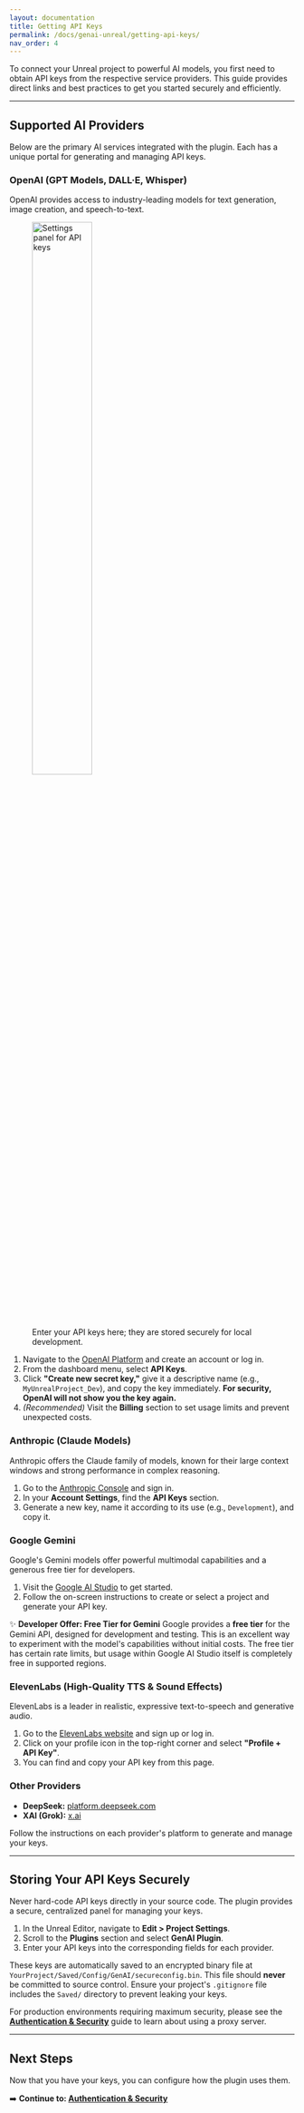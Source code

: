 ```yaml
---
layout: documentation
title: Getting API Keys
permalink: /docs/genai-unreal/getting-api-keys/
nav_order: 4
---
```


To connect your Unreal project to powerful AI models, you first need to obtain API keys from the respective service providers. This guide provides direct links and best practices to get you started securely and efficiently.

---

## Supported AI Providers

Below are the primary AI services integrated with the plugin. Each has a unique portal for generating and managing API keys.

### OpenAI (GPT Models, DALL·E, Whisper)

OpenAI provides access to industry-leading models for text generation, image creation, and speech-to-text.
<div class="image-wrapper">
   <figure>
       <img src="https://res.cloudinary.com/dqq9t4hyy/image/upload/q_60/v1752497514/27bc21c8-da55-40fe-8860-3e45ace8d709.webp" alt="Settings panel for API keys" style="width: 50%;">
       <figcaption class="image-caption">
       Enter your API keys here; they are stored securely for local development.
       </figcaption>
   </figure>
</div>

1.  Navigate to the <a href="https://platform.openai.com/signup" class="track-click" data-event-name="lnk_clk_openai_platform" data-event-location="docs_getting_api_keys" target="_blank" rel="noopener noreferrer">OpenAI Platform</a> and create an account or log in.
2.  From the dashboard menu, select **API Keys**.
3.  Click **"Create new secret key,"** give it a descriptive name (e.g., `MyUnrealProject_Dev`), and copy the key immediately. **For security, OpenAI will not show you the key again.**
4.  *(Recommended)* Visit the **Billing** section to set usage limits and prevent unexpected costs.

### Anthropic (Claude Models)

Anthropic offers the Claude family of models, known for their large context windows and strong performance in complex reasoning.

1.  Go to the <a href="https://console.anthropic.com/" class="track-click" data-event-name="lnk_clk_anthropic_console" data-event-location="docs_getting_api_keys" target="_blank" rel="noopener noreferrer">Anthropic Console</a> and sign in.
2.  In your **Account Settings**, find the **API Keys** section.
3.  Generate a new key, name it according to its use (e.g., `Development`), and copy it.

### Google Gemini

Google's Gemini models offer powerful multimodal capabilities and a generous free tier for developers.

1.  Visit the <a href="https://ai.google.dev/" class="track-click" data-event-name="lnk_clk_google_ai_studio" data-event-location="docs_getting_api_keys" target="_blank" rel="noopener noreferrer">Google AI Studio</a> to get started.
2.  Follow the on-screen instructions to create or select a project and generate your API key.

✨ **Developer Offer: Free Tier for Gemini**
Google provides a **free tier** for the Gemini API, designed for development and testing. This is an excellent way to experiment with the model's capabilities without initial costs. The free tier has certain rate limits, but usage within Google AI Studio itself is completely free in supported regions.

### ElevenLabs (High-Quality TTS & Sound Effects)

ElevenLabs is a leader in realistic, expressive text-to-speech and generative audio.

1.  Go to the <a href="https://elevenlabs.io/" class="track-click" data-event-name="lnk_clk_elevenlabs_platform" data-event-location="docs_getting_api_keys" target="_blank" rel="noopener noreferrer">ElevenLabs website</a> and sign up or log in.
2.  Click on your profile icon in the top-right corner and select **"Profile + API Key"**.
3.  You can find and copy your API key from this page.

### Other Providers

-   **DeepSeek:** <a href="https://platform.deepseek.com/" class="track-click" data-event-name="lnk_clk_deepseek_platform" data-event-location="docs_getting_api_keys" target="_blank" rel="noopener noreferrer">platform.deepseek.com</a>
-   **XAI (Grok):** <a href="https://x.ai/" class="track-click" data-event-name="lnk_clk_xai" data-event-location="docs_getting_api_keys" target="_blank" rel="noopener noreferrer">x.ai</a>

Follow the instructions on each provider's platform to generate and manage your keys.

---

## Storing Your API Keys Securely

Never hard-code API keys directly in your source code. The plugin provides a secure, centralized panel for managing your keys.

1.  In the Unreal Editor, navigate to **Edit > Project Settings**.
2.  Scroll to the **Plugins** section and select **GenAI Plugin**.
3.  Enter your API keys into the corresponding fields for each provider.

These keys are automatically saved to an encrypted binary file at `YourProject/Saved/Config/GenAI/secureconfig.bin`. This file should **never** be committed to source control. Ensure your project's `.gitignore` file includes the `Saved/` directory to prevent leaking your keys.

For production environments requiring maximum security, please see the **[Authentication & Security](/docs/genai-unreal/authentication-and-security/)** guide to learn about using a proxy server.

---

## Next Steps

Now that you have your keys, you can configure how the plugin uses them.

➡️ **Continue to: [Authentication & Security](/docs/genai-unreal/authentication-and-security/)**